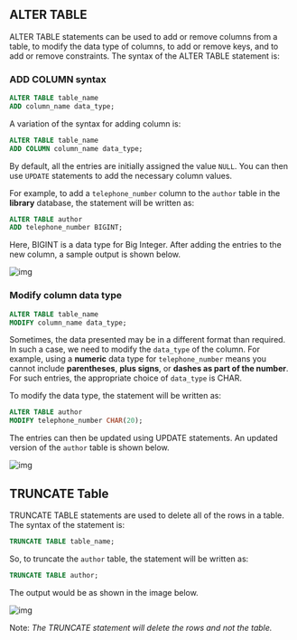 ## ALTER TABLE

ALTER TABLE statements can be used to add or remove columns from a table, to modify the data type of columns, to add or remove keys, and to add or remove constraints. The syntax of the ALTER TABLE statement is:

### ADD COLUMN syntax

```sql
ALTER TABLE table_name
ADD column_name data_type;
```

A variation of the syntax for adding column is:

```sql
ALTER TABLE table_name
ADD COLUMN column_name data_type;
```

By default, all the entries are initially assigned the value `NULL`. You can then use `UPDATE` statements to add the necessary column values.

For example, to add a `telephone_number` column to the `author` table in the **library** database, the statement will be written as:

```sql
ALTER TABLE author
ADD telephone_number BIGINT;
```

Here, BIGINT is a data type for Big Integer. After adding the entries to the new column, a sample output is shown below.

![img](pic_mainly_for_mddd_column.png)

### Modify column data type

```sql
ALTER TABLE table_name
MODIFY column_name data_type;
```

Sometimes, the data presented may be in a different format than required. In such a case, we need to modify the `data_type` of the column. For example, using a **numeric** data type for `telephone_number` means you cannot include **parentheses**, **plus signs**, or **dashes as part of the number**. For such entries, the appropriate choice of `data_type` is CHAR.

To modify the data type, the statement will be written as:

```sql
ALTER TABLE author
MODIFY telephone_number CHAR(20);
```

The entries can then be updated using UPDATE statements. An updated version of the `author` table is shown below.

![img](pic_mainly_for_mddd_dashes.png)

## TRUNCATE Table

TRUNCATE TABLE statements are used to delete all of the rows in a table. The syntax of the statement is:

```sql
TRUNCATE TABLE table_name;
```

So, to truncate the `author` table, the statement will be written as:

```sql
TRUNCATE TABLE author;
```

The output would be as shown in the image below.

![img](pic_mainly_for_mdruncate.png)

Note: *The TRUNCATE statement will delete the rows and not the table.*